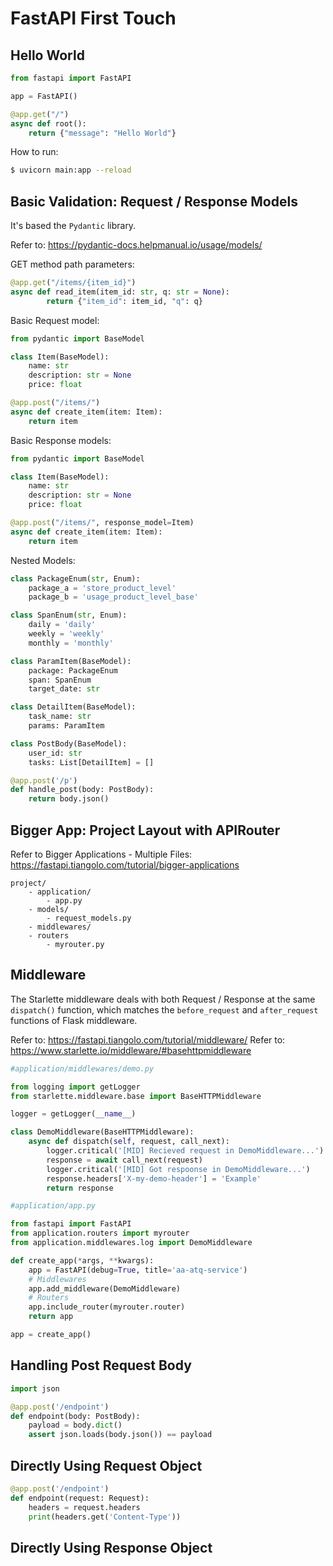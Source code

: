 # FastAPI First Touch


## Hello World

```py
from fastapi import FastAPI

app = FastAPI()

@app.get("/")
async def root():
    return {"message": "Hello World"}
```

How to run:
```sh
$ uvicorn main:app --reload
```

## Basic Validation: Request / Response Models

It's based the `Pydantic` library.

Refer to: https://pydantic-docs.helpmanual.io/usage/models/


GET method path parameters:
```py
@app.get("/items/{item_id}")
async def read_item(item_id: str, q: str = None):
        return {"item_id": item_id, "q": q}
```

Basic Request model:
```py
from pydantic import BaseModel

class Item(BaseModel):
    name: str
    description: str = None
    price: float

@app.post("/items/")
async def create_item(item: Item):
    return item
```


Basic Response models:
```py
from pydantic import BaseModel

class Item(BaseModel):
    name: str
    description: str = None
    price: float

@app.post("/items/", response_model=Item)
async def create_item(item: Item):
    return item
```


Nested Models:
```py
class PackageEnum(str, Enum):
    package_a = 'store_product_level'
    package_b = 'usage_product_level_base'

class SpanEnum(str, Enum):
    daily = 'daily'
    weekly = 'weekly'
    monthly = 'monthly'

class ParamItem(BaseModel):
    package: PackageEnum
    span: SpanEnum
    target_date: str

class DetailItem(BaseModel):
    task_name: str
    params: ParamItem

class PostBody(BaseModel):
    user_id: str
    tasks: List[DetailItem] = []

@app.post('/p')
def handle_post(body: PostBody):
    return body.json()
```


## Bigger App: Project Layout with APIRouter

Refer to Bigger Applications - Multiple Files: https://fastapi.tiangolo.com/tutorial/bigger-applications

```
project/
    - application/
        - app.py
    - models/
        - request_models.py
    - middlewares/
    - routers
        - myrouter.py
```


## Middleware

The Starlette middleware deals with both Request / Response at the same `dispatch()` function, which matches the `before_request` and `after_request` functions of Flask middleware.

Refer to: https://fastapi.tiangolo.com/tutorial/middleware/
Refer to: https://www.starlette.io/middleware/#basehttpmiddleware

```py
#application/middlewares/demo.py

from logging import getLogger
from starlette.middleware.base import BaseHTTPMiddleware

logger = getLogger(__name__)

class DemoMiddleware(BaseHTTPMiddleware):
    async def dispatch(self, request, call_next):
        logger.critical('[MID] Recieved request in DemoMiddleware...')
        response = await call_next(request)
        logger.critical('[MID] Got respoonse in DemoMiddleware...')
        response.headers['X-my-demo-header'] = 'Example'
        return response
```

```py
#application/app.py

from fastapi import FastAPI
from application.routers import myrouter
from application.middlewares.log import DemoMiddleware

def create_app(*args, **kwargs):
    app = FastAPI(debug=True, title='aa-atq-service')
    # Middlewares
    app.add_middleware(DemoMiddleware)
    # Routers
    app.include_router(myrouter.router)
    return app

app = create_app()
```

## Handling Post Request Body

```py
import json

@app.post('/endpoint')
def endpoint(body: PostBody):
    payload = body.dict()
    assert json.loads(body.json()) == payload
```

## Directly Using Request Object

```py
@app.post('/endpoint')
def endpoint(request: Request):
    headers = request.headers
    print(headers.get('Content-Type'))
```

## Directly Using Response Object

```py

```
